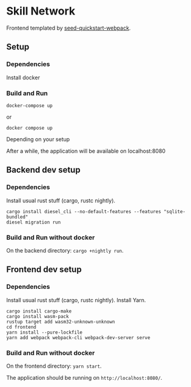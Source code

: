 # Skill Network

Frontend templated by [seed-quickstart-webpack](https://github.com/seed-rs/seed-quickstart-webpack).

## Setup

### Dependencies

Install docker

### Build and Run

```
docker-compose up
```
or
```
docker compose up
```
Depending on your setup

After a while, the application will be available on localhost:8080

## Backend dev setup

### Dependencies

Install usual rust stuff (cargo, rustc nightly).

```
cargo install diesel_cli --no-default-features --features "sqlite-bundled"
diesel migration run
```

### Build and Run without docker

On the backend directory: ``cargo +nightly run``.

## Frontend dev setup

### Dependencies

Install usual rust stuff (cargo, rustc nightly).
Install Yarn.

```
cargo install cargo-make
cargo install wasm-pack
rustup target add wasm32-unknown-unknown
cd frontend
yarn install --pure-lockfile
yarn add webpack webpack-cli webpack-dev-server serve
```

### Build and Run without docker

On the frontend directory: ``yarn start``.

The application should be running on ``http://localhost:8080/``.

